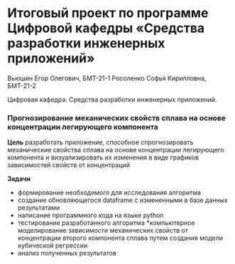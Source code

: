 # Итоговый проект по программе  Цифровой кафедры «Средства разработки инженерных приложений»

Вьюшин Егор Олегович, БМТ-21-1
Росоленко Софья Кирилловна, БМТ-21-2

Цифровая кафедра. Средства разработки инженерных приложений.

### Прогнозирование механических свойств сплава на основе концентрации легирующего компонента

**Цель**
разработать приложение, способное cпрогнозировать механические свойства сплава на основе концентрации легирующего компонента
и визуализировать их изменения в виде графиков зависимостей свойств от концентраций

**Задачи**
* формирование необходимого для исследования алгоритма
* создание обновляющегося dataframe с измененными в базе данных результатами
* написание программного кода на языке python
* тестирование разработанного алгоритма
*компьютерное моделирование зависимости механических свойств от концентрации второго компонента сплава путем создания модели кубической регрессии
* анализ полученных результатов
